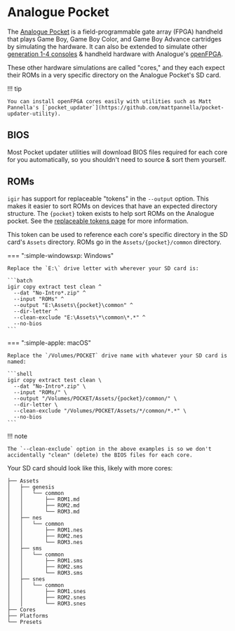 # Analogue Pocket

The [Analogue Pocket](https://www.analogue.co/pocket) is a field-programmable gate array (FPGA) handheld that plays Game Boy, Game Boy Color, and Game Boy Advance cartridges by simulating the hardware. It can also be extended to simulate other [generation 1-4 consoles](https://en.wikipedia.org/wiki/Home_video_game_console_generations) & handheld hardware with Analogue's [openFPGA](https://www.analogue.co/developer).

These other hardware simulations are called "cores," and they each expect their ROMs in a very specific directory on the Analogue Pocket's SD card.

!!! tip

    You can install openFPGA cores easily with utilities such as Matt Pannella's [`pocket_updater`](https://github.com/mattpannella/pocket-updater-utility).

## BIOS

Most Pocket updater utilities will download BIOS files required for each core for you automatically, so you shouldn't need to source & sort them yourself.

## ROMs

`igir` has support for replaceable "tokens" in the `--output` option. This makes it easier to sort ROMs on devices that have an expected directory structure. The `{pocket}` token exists to help sort ROMs on the Analogue pocket. See the [replaceable tokens page](../../output/tokens.md) for more information.

This token can be used to reference each core's specific directory in the SD card's `Assets` directory. ROMs go in the `Assets/{pocket}/common` directory.

=== ":simple-windowsxp: Windows"

    Replace the `E:\` drive letter with wherever your SD card is:

    ```batch
    igir copy extract test clean ^
      --dat "No-Intro*.zip" ^
      --input "ROMs" ^
      --output "E:\Assets\{pocket}\common" ^
      --dir-letter ^
      --clean-exclude "E:\Assets\*\common\*.*" ^
      --no-bios
    ```

=== ":simple-apple: macOS"

    Replace the `/Volumes/POCKET` drive name with whatever your SD card is named:

    ```shell
    igir copy extract test clean \
      --dat "No-Intro*.zip" \
      --input "ROMs/" \
      --output "/Volumes/POCKET/Assets/{pocket}/common/" \
      --dir-letter \
      --clean-exclude "/Volumes/POCKET/Assets/*/common/*.*" \
      --no-bios
    ```

!!! note

    The `--clean-exclude` option in the above examples is so we don't accidentally "clean" (delete) the BIOS files for each core.

Your SD card should look like this, likely with more cores:

```text
├── Assets
│   ├── genesis
│   │   └── common
│   │       ├── ROM1.md
│   │       ├── ROM2.md
│   │       └── ROM3.md
│   ├── nes
│   │   └── common
│   │       ├── ROM1.nes
│   │       ├── ROM2.nes
│   │       └── ROM3.nes
│   ├── sms
│   │   └── common
│   │       ├── ROM1.sms
│   │       ├── ROM2.sms
│   │       └── ROM3.sms
│   ├── snes
│   │   └── common
│   │       ├── ROM1.snes
│   │       ├── ROM2.snes
│   │       └── ROM3.snes
├── Cores
├── Platforms
└── Presets
```
